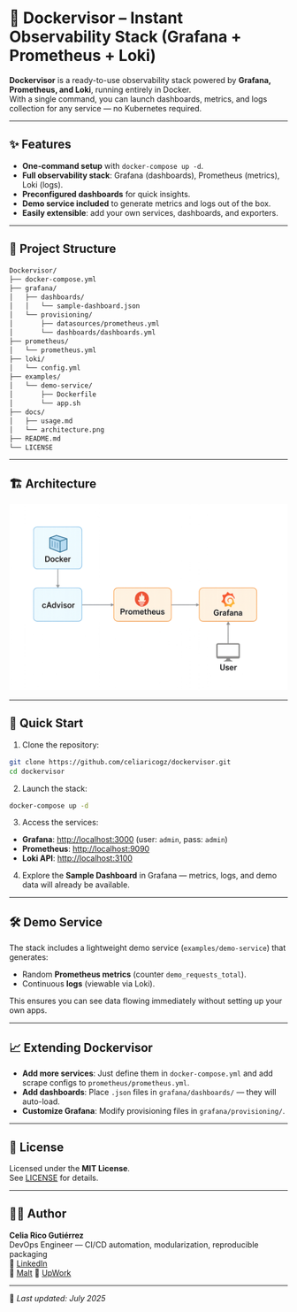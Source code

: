 # 🚀 Dockervisor – Instant Observability Stack (Grafana + Prometheus + Loki)

**Dockervisor** is a ready-to-use observability stack powered by **Grafana, Prometheus, and Loki**, running entirely in Docker.  
With a single command, you can launch dashboards, metrics, and logs collection for any service — no Kubernetes required.

---

## ✨ Features

- **One-command setup** with `docker-compose up -d`.
- **Full observability stack**: Grafana (dashboards), Prometheus (metrics), Loki (logs).
- **Preconfigured dashboards** for quick insights.
- **Demo service included** to generate metrics and logs out of the box.
- **Easily extensible**: add your own services, dashboards, and exporters.

---

## 📂 Project Structure

```
Dockervisor/
├── docker-compose.yml
├── grafana/
│   ├── dashboards/
│   │   └── sample-dashboard.json
│   └── provisioning/
│       ├── datasources/prometheus.yml
│       └── dashboards/dashboards.yml
├── prometheus/
│   └── prometheus.yml
├── loki/
│   └── config.yml
├── examples/
│   └── demo-service/
│       ├── Dockerfile
│       └── app.sh
├── docs/
│   ├── usage.md
│   └── architecture.png
├── README.md
└── LICENSE
```

---

## 🏗 Architecture

![Dockervisor Architecture](docs/architecture.png)

---

## 🚀 Quick Start

1. Clone the repository:

```bash
git clone https://github.com/celiaricogz/dockervisor.git
cd dockervisor
```

2. Launch the stack:

```bash
docker-compose up -d
```

3. Access the services:
- **Grafana**: [http://localhost:3000](http://localhost:3000) (user: `admin`, pass: `admin`)
- **Prometheus**: [http://localhost:9090](http://localhost:9090)
- **Loki API**: [http://localhost:3100](http://localhost:3100)

4. Explore the **Sample Dashboard** in Grafana — metrics, logs, and demo data will already be available.

---

## 🛠 Demo Service

The stack includes a lightweight demo service (`examples/demo-service`) that generates:
- Random **Prometheus metrics** (counter `demo_requests_total`).
- Continuous **logs** (viewable via Loki).

This ensures you can see data flowing immediately without setting up your own apps.

---

## 📈 Extending Dockervisor

- **Add more services**: Just define them in `docker-compose.yml` and add scrape configs to `prometheus/prometheus.yml`.
- **Add dashboards**: Place `.json` files in `grafana/dashboards/` — they will auto-load.
- **Customize Grafana**: Modify provisioning files in `grafana/provisioning/`.

---

## 📄 License

Licensed under the **MIT License**.  
See [LICENSE](LICENSE) for details.

---

## 👩‍💻 Author

**Celia Rico Gutiérrez**  
DevOps Engineer — CI/CD automation, modularization, reproducible packaging  
🔗 [LinkedIn](https://www.linkedin.com/in/celiaricogutierrez)  
🔗 [Malt](https://www.malt.es/profile/celiaricogutierrez)
🔗 [UpWork](https://www.upwork.com/freelancers/~01898dfb872ff48b7a?mp_source=share)

---

📅 _Last updated: July 2025_